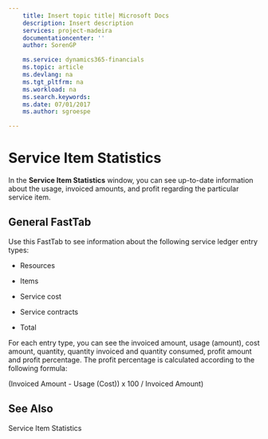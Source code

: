 ```yaml
---
    title: Insert topic title| Microsoft Docs
    description: Insert description
    services: project-madeira
    documentationcenter: ''
    author: SorenGP

    ms.service: dynamics365-financials
    ms.topic: article
    ms.devlang: na
    ms.tgt_pltfrm: na
    ms.workload: na
    ms.search.keywords:
    ms.date: 07/01/2017
    ms.author: sgroespe

---
```

# Service Item Statistics
In the **Service Item Statistics** window, you can see up-to-date information about the usage, invoiced amounts, and profit regarding the particular service item.  
  
## General FastTab  
 Use this FastTab to see information about the following service ledger entry types:  
  
-   Resources  
  
-   Items  
  
-   Service cost  
  
-   Service contracts  
  
-   Total  
  
 For each entry type, you can see the invoiced amount, usage (amount), cost amount, quantity, quantity invoiced and quantity consumed, profit amount and profit percentage. The profit percentage is calculated according to the following formula:  
  
 (Invoiced Amount - Usage (Cost)) x 100 / Invoiced Amount)  
  
## See Also  
 Service Item Statistics